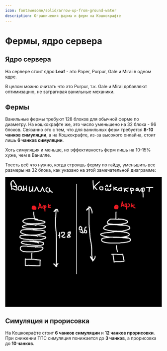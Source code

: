 ```yaml
---
icon: fontawesome/solid/arrow-up-from-ground-water
description: Ограничения фарма и ферм на Кошкокрафте
---
```


# Фермы, ядро сервера

## Ядро сервера

На сервере стоит ядро **Leaf** - это Paper, Purpur, Gale и Mirai в одном ядре.

В целом можно считать что это Purpur, т.к. Gale и Mirai добавляют оптимизацию, не затрагивая ванильные механики.

## Фермы

Ванильные фермы требуют 128 блоков для обычной ферме по диаметру. На кошкокрафте же, это число уменьшено на 32 блока - 96 блоков. Связанно это с тем, что для ванильных ферм требуется **8-10 чанков симуляции**, а на Кошкокрафте, из-за высокого онлайна, стоит лишь **6 чанков симуляции**. 

Хоть симуляция и меньше, но эффективность ферм лишь на 10-15% хуже, чем в Ванилле.

Тоесть всё что нужно, когда строишь ферму по гайду, уменьшить все размеры на 32 блока, как указано на этой замечательной диаграмме:

![Пример фермы на кошкокрафте](../assets/farm_example.png)

## Симуляция и прорисовка

На Кошкокрафте стоит **6 чанков симуляции** и **12 чанков прорисовки**. При снижении ТПС симуляция понижается до **3 чанков**, а прорисовка до **10 чанков**.
